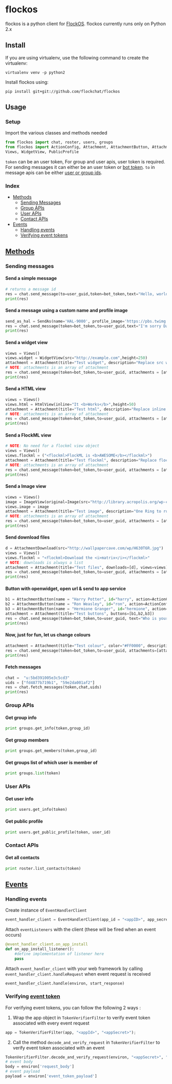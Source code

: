 # flockos
flockos is a python client for [FlockOS](https://docs.flock.co/). flockos currently runs only on Python 2.x

## Install
If you are using virtualenv, use the following command to create the virtualenv:

```
virtualenv venv -p python2
```

Install flockos using:

```
pip install git+git://github.com/flockchat/flockos
```

## Usage

### Setup

Import the various classes and methods needed

```python
from flockos import chat, roster, users, groups
from flockos import ActionConfig, Attachment, AttachmentButton, AttachmentDownload, Group, Image, HtmlView, ImageView, Message, SendAs,  
Views, WidgetView, PublicProfile
```
`token` can be an user token, For group and user apis, user token is required. For sending messages it can either be an user token or [bot token](https://docs.flock.co/display/flockos/Bots). `to` in message apis can be either [user or group ids](https://docs.flock.co/display/flockos/Identifiers).

### Index
- [Methods](#methods)
    - [Sending Messages](#sending-messages)
    - [Group APIs](#group-apis)
    - [User APIs](#user-apis)
    - [Contact APIs](#contact-apis)
- [Events](#events)
    - [Handling events](#handling-events)
    - [Verifying event tokens](#verifying-event-token)

## [Methods](https://docs.flock.co/display/flockos/Methods)
### Sending messages

#### Send a simple message
```python
# returns a message id
res = chat.send_message(to=user_guid,token=bot_token,text="Hello, world")
print(res)
```
#### Send a message using a custom name and profile image
```python
send_as_hal = SendAs(name='HAL-9000', profile_image='https://pbs.twimg.com/profile_images/1788506913/HAL-MC2_400x400.png')
res = chat.send_message(token=bot_token,to=user_guid,text="I'm sorry Dave, I'm afraid I can't do that",send_as=send_as_hal)
print(res)
```

#### Send a widget view
```python
views = Views()
views.widget = WidgetView(src="http://example.com",height=250)
attachment = Attachment(title="Test widget", description="Replace src with your own page", views=views)
# NOTE: attachments is an array of attachment
res = chat.send_message(token=bot_token,to=user_guid, attachments = [attachment])
print(res)
```

#### Send a HTML view
```python
views = Views()
views.html = HtmlView(inline="It <b>Works</b>",height=50)
attachment = Attachment(title="Test html", description="Replace inline with your own html", views=views)
# NOTE: attachments is an array of attachment
res = chat.send_message(token=bot_token,to=user_guid, attachments = [attachment])
print(res)
```

#### Send a FlockML view
```python
# NOTE: No need for a flockml view object
views = Views()
views.flockml = ("<flockml>FlockML is <b>AWESOME</b></flockml>")
attachment = Attachment(title="Test flockml", description="Replace flockml with your own flockml", views=views)
# NOTE: attachments is an array of attachment
res = chat.send_message(token=bot_token,to=user_guid, attachments = [attachment])
print(res)
```

#### Send a Image view
```python
views = Views()
image = ImageView(original=Image(src="http://library.acropolis.org/wp-content/uploads/2014/11/One_ring.png", width=400, height=400),filename="onering.png")
views.image = image
attachment = Attachment(title="Test image", description="One Ring to rule them all, One Ring to find them, One Ring to bring them all and in the darkness bind them", views=views)
# NOTE: attachments is an array of attachment
res = chat.send_message(token=bot_token,to=user_guid, attachments = [attachment])
print(res)
```

#### Send download files
```python
d = AttachmentDownload(src="http://wallpapercave.com/wp/H630T6R.jpg")
views = Views()
views.flockml = "<flockml>Download the <i>matrix</i></flockml>"
# NOTE: downloads is always a list
attachment = Attachment(title="Test files", downloads=[d], views=views)
res = chat.send_message(token=bot_token,to=user_guid, attachments = [attachment])
print(res)
```

#### Button with openwidget, open url & send to app service
```python
b1 = AttachmentButton(name = "Harry Potter", id="harry", action=ActionConfig(type="openWidget", url="https://goo.gl/aygRGf", desktop_type="sidebar"))
b2 = AttachmentButton(name = "Ron Weasley", id="ron", action=ActionConfig(type="openBrowser", url="https://goo.gl/gDpMVn", send_context=True))
b3 = AttachmentButton(name = "Hermione Granger", id="hermione", action=ActionConfig(type="sendToApp"))
attachment = Attachment(title="Test buttons", buttons=[b1,b2,b3])
res = chat.send_message(token=bot_token,to=user_guid, text="Who is your favourite Harry Potter character?", attachments = [attachment])
print(res)
```

#### Now, just for fun, let us change colours
```python
attachment = Attachment(title="Test colour", color="#FF0000", description="It is red!")
res = chat.send_message(token=bot_token,to=user_guid, attachments=[attachment])
print(res)
```

#### Fetch messages
```python
chat =  "u:5bd391005e3c5cd3"
uids = ["fd4877b719b1", "59e2da001af2"]
res = chat.fetch_messages(token,chat,uids)
print(res)
```

### Group APIs

#### Get group info
```python
print groups.get_info(token,group_id)
```

#### Get group members
```python
print groups.get_members(token,group_id)
```

#### Get groups list of which user is member of 
```python
print groups.list(token)
```

### User APIs

#### Get user info
```python
print users.get_info(token)
```

#### Get public profile
```python
print users.get_public_profile(token, user_id)
```

### Contact APIs

#### Get all contacts
```python
print roster.list_contacts(token)
```

## [Events](https://docs.flock.co/display/flockos/Events)

### Handling events

Create instance of `EventHandlerClient`
```python
event_handler_client = EventHandlerClient(app_id = "<appID>", app_secret = "<appSecret>")
```
Attach `eventListeners` with the client (these will be fired when an event occurs) 
```python
@event_handler_client.on_app_install
def on_app_install_listener():
    #define implementation of listener here
    pass
```
Attach `event_handler_client` with your web framework by calling `event_handler_client.handleRequest` when event request is received
```python
event_handler_client.handle(environ, start_response)
```


### Verifying [event token](http://docs.flock.co/display/flockos/Event+Tokens)
For verifying event tokens, you can follow the following 2 ways :

1. Wrap the app object in `TokenVerifierFilter`  to verify event token associated with every event request
```python
app = TokenVerifierFilter(app, "<appId>", "<appSecret>");
```

2. Call the method `decode_and_verify_request` in `TokenVerifierFilter`  to verify event token associated with an event
```python
TokenVerifierFilter.decode_and_verify_request(environ, "<appSecret>", "<appId>");
# event body
body = environ['request_body']
# event payload
payload = environ['event_token_payload']

```

